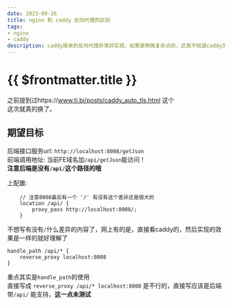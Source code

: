 ```yaml
---
date: 2023-09-26
title: nginx 和 caddy 反向代理的区别
tags:
- nginx
- caddy
description: caddy简单的反向代理非常好实现，如果是稍微复杂点的，还真不知道caddy怎么写，查资料都不好查，官网翻了半天都没有，为了自动证书特性还是google到了，虽然知道底层用的是acme.sh的，还是不想额外单独自己装
---
```

# {{ $frontmatter.title }}

之前提到过https://www.ti.bi/posts/caddy_auto_tls.html 这个  
这次就真的换了。

## 期望目标
后端接口服务url: `http://localhost:8008/getJson`  
前端调用地址: 当前FE域名加`/api/getJson`能访问！  
**注意后端是没有`/api/`这个路径的哦**


上配置:
```nginx
    // 注意8008最后有一个 '/' 有没有这个差异还是很大的
    location /api/ {
        proxy_pass http://localhost:8008/;
    }
```
不想写有没有`/`什么差异的内容了，网上有的是，直接看caddy的，然后实现的效果是一样的就好理解了

```nginx
handle_path /api/* {
    reverse_proxy localhost:8008
}
```
重点其实是`handle_path`的使用  
直接写成 `reverse_proxy /api/* localhost:8008` 是不行的，直接写应该是后端带`/api/` 能支持，**这一点未测试**
